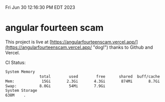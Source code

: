 Fri Jun 30 12:16:30 PM EDT 2023

# angular fourteen scam


This project is live at [https://angularfourteenscam.vercel.app/](https://angularfourteenscam.vercel.app/ "dog!") thanks to Github and Vercel.

CI Status: 

```bash
System Memory
               total        used        free      shared  buff/cache   available
Mem:            15Gi       2.3Gi       4.3Gi       874Mi       8.7Gi        11Gi
Swap:          8.0Gi        54Mi       7.9Gi
System Storage
638M	.
